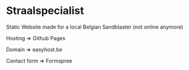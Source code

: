# Straalspecialist
Static Website made for a local Belgian Sandblaster (not online anymore)

Hosting => Github Pages

Domain => easyhost.be

Contact form => Formspree
